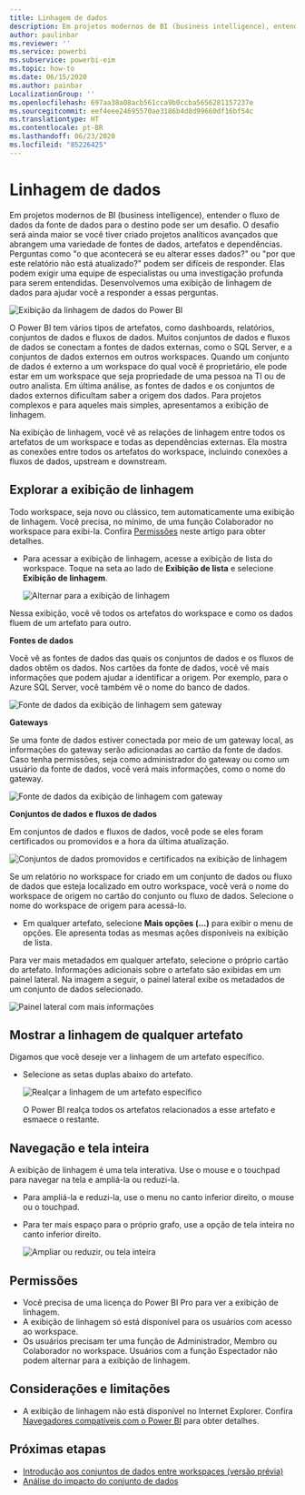 ```yaml
---
title: Linhagem de dados
description: Em projetos modernos de BI (business intelligence), entender o fluxo de dados da fonte de dados para o destino é um desafio crucial para muitos clientes.
author: paulinbar
ms.reviewer: ''
ms.service: powerbi
ms.subservice: powerbi-eim
ms.topic: how-to
ms.date: 06/15/2020
ms.author: painbar
LocalizationGroup: ''
ms.openlocfilehash: 697aa38a08acb561cca9b0ccba5656281157237e
ms.sourcegitcommit: eef4eee24695570ae3186b4d8d99660df16bf54c
ms.translationtype: HT
ms.contentlocale: pt-BR
ms.lasthandoff: 06/23/2020
ms.locfileid: "85226425"
---
```

# <a name="data-lineage"></a>Linhagem de dados
Em projetos modernos de BI (business intelligence), entender o fluxo de dados da fonte de dados para o destino pode ser um desafio. O desafio será ainda maior se você tiver criado projetos analíticos avançados que abrangem uma variedade de fontes de dados, artefatos e dependências. Perguntas como "o que acontecerá se eu alterar esses dados?" ou "por que este relatório não está atualizado?" podem ser difíceis de responder. Elas podem exigir uma equipe de especialistas ou uma investigação profunda para serem entendidas. Desenvolvemos uma exibição de linhagem de dados para ajudar você a responder a essas perguntas.

![Exibição da linhagem de dados do Power BI](media/service-data-lineage/service-data-lineage-view.png)
 
O Power BI tem vários tipos de artefatos, como dashboards, relatórios, conjuntos de dados e fluxos de dados. Muitos conjuntos de dados e fluxos de dados se conectam a fontes de dados externas, como o SQL Server, e a conjuntos de dados externos em outros workspaces. Quando um conjunto de dados é externo a um workspace do qual você é proprietário, ele pode estar em um workspace que seja propriedade de uma pessoa na TI ou de outro analista. Em última análise, as fontes de dados e os conjuntos de dados externos dificultam saber a origem dos dados. Para projetos complexos e para aqueles mais simples, apresentamos a exibição de linhagem.

Na exibição de linhagem, você vê as relações de linhagem entre todos os artefatos de um workspace e todas as dependências externas. Ela mostra as conexões entre todos os artefatos do workspace, incluindo conexões a fluxos de dados, upstream e downstream.

## <a name="explore-lineage-view"></a>Explorar a exibição de linhagem

Todo workspace, seja novo ou clássico, tem automaticamente uma exibição de linhagem. Você precisa, no mínimo, de uma função Colaborador no workspace para exibi-la. Confira [Permissões](#permissions) neste artigo para obter detalhes.

* Para acessar a exibição de linhagem, acesse a exibição de lista do workspace. Toque na seta ao lado de **Exibição de lista** e selecione **Exibição de linhagem**.

   ![Alternar para a exibição de linhagem](media/service-data-lineage/service-data-lineage-view-select.png)

Nessa exibição, você vê todos os artefatos do workspace e como os dados fluem de um artefato para outro.

**Fontes de dados**

Você vê as fontes de dados das quais os conjuntos de dados e os fluxos de dados obtêm os dados. Nos cartões da fonte de dados, você vê mais informações que podem ajudar a identificar a origem. Por exemplo, para o Azure SQL Server, você também vê o nome do banco de dados.

![Fonte de dados da exibição de linhagem sem gateway](media/service-data-lineage/service-data-lineage-data-source-card.png)
 
**Gateways**

Se uma fonte de dados estiver conectada por meio de um gateway local, as informações do gateway serão adicionadas ao cartão da fonte de dados. Caso tenha permissões, seja como administrador do gateway ou como um usuário da fonte de dados, você verá mais informações, como o nome do gateway.

![Fonte de dados da exibição de linhagem com gateway](media/service-data-lineage/service-data-lineage-data-gateway-card.png)

**Conjuntos de dados e fluxos de dados**
 
Em conjuntos de dados e fluxos de dados, você pode se eles foram certificados ou promovidos e a hora da última atualização.

![Conjuntos de dados promovidos e certificados na exibição de linhagem](media/service-data-lineage/service-data-lineage-promoted-certified.png)
 
Se um relatório no workspace for criado em um conjunto de dados ou fluxo de dados que esteja localizado em outro workspace, você verá o nome do workspace de origem no cartão do conjunto ou fluxo de dados. Selecione o nome do workspace de origem para acessá-lo.

* Em qualquer artefato, selecione **Mais opções (...)** para exibir o menu de opções. Ele apresenta todas as mesmas ações disponíveis na exibição de lista.

Para ver mais metadados em qualquer artefato, selecione o próprio cartão do artefato. Informações adicionais sobre o artefato são exibidas em um painel lateral. Na imagem a seguir, o painel lateral exibe os metadados de um conjunto de dados selecionado.

![Painel lateral com mais informações](media/service-data-lineage/service-data-lineage-side-pane.png)
 
## <a name="show-lineage-for-any-artifact"></a>Mostrar a linhagem de qualquer artefato 

Digamos que você deseje ver a linhagem de um artefato específico.

* Selecione as setas duplas abaixo do artefato.

   ![Realçar a linhagem de um artefato específico](media/service-data-lineage/service-data-lineage-specific-artifact.png)

   O Power BI realça todos os artefatos relacionados a esse artefato e esmaece o restante. 

## <a name="navigation-and-full-screen"></a>Navegação e tela inteira 

A exibição de linhagem é uma tela interativa. Use o mouse e o touchpad para navegar na tela e ampliá-la ou reduzi-la.

* Para ampliá-la e reduzi-la, use o menu no canto inferior direito, o mouse ou o touchpad.
* Para ter mais espaço para o próprio grafo, use a opção de tela inteira no canto inferior direito. 

    ![Ampliar ou reduzir, ou tela inteira](media/service-data-lineage/service-data-lineage-zoom.png)

## <a name="permissions"></a>Permissões

* Você precisa de uma licença do Power BI Pro para ver a exibição de linhagem.
* A exibição de linhagem só está disponível para os usuários com acesso ao workspace.
* Os usuários precisam ter uma função de Administrador, Membro ou Colaborador no workspace. Usuários com a função Espectador não podem alternar para a exibição de linhagem.


## <a name="considerations-and-limitations"></a>Considerações e limitações

- A exibição de linhagem não está disponível no Internet Explorer. Confira [Navegadores compatíveis com o Power BI](../fundamentals/power-bi-browsers.md) para obter detalhes.

## <a name="next-steps"></a>Próximas etapas

* [Introdução aos conjuntos de dados entre workspaces (versão prévia)](../connect-data/service-datasets-across-workspaces.md)
* [Análise do impacto do conjunto de dados](service-dataset-impact-analysis.md)
